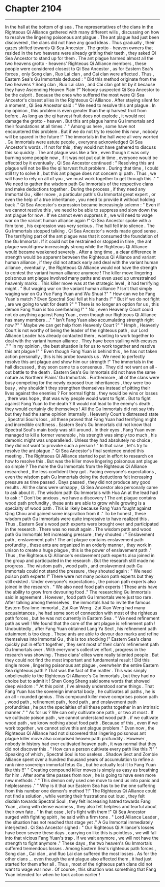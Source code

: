 
# Chapter 2104


---

In the hall at the bottom of qi sea .
The representatives of the clans in the Righteous Qi Alliance gathered with many different wills , discussing on how to resolve the lingering poisonous ant plague .
The ant plague had just been discovered , the clans did not have any good ideas .
Thus gradually , their gazes shifted towards Qi Sea Ancestor .
The grotto - heaven owners that resided in the two heavens were already gritting their teeth , they asked Qi Sea Ancestor to stand up for them .
The ant plague harmed almost all the two heavens grotto - heavens' Righteous Qi Alliance members , these people were considered closest to Qi Sea Ancestor , as for Eastern Sea's forces , only Song clan , Ruo Lai clan , and Cai clan were affected .
Thus , Eastern Sea's Gu Immortals deduced : " Did this method originate from the two heavens ? Song clan , Ruo Lai clan , and Cai clan got hit by it because they have Ascending Heaven Plain ?"
Nobody suspected Qi Sea Ancestor to be the culprit .
Because the ones who suffered the most were Qi Sea Ancestor's closest allies in the Righteous Qi Alliance .
After staying silent for a moment , Qi Sea Ancestor said : " We need to resolve this ant plague . In my opinion , this problem is even greater than the qi harvest fruit from before . As long as the qi harvest fruit does not explode , it would not damage the grotto - heaven . But this ant plague harms Gu Immortals and their foundations at all times ."
" Among us here , some have not encountered this problem . But if we do not try to resolve this now , nobody will be spared in the future !"
The immortals in the hall were all very worried .
Gu Immortals were astute people , everyone acknowledged Qi Sea Ancestor's words . If not for this , they would not have gathered to discuss this so quickly .
The ant plague was like a fire , even though it was only burning some people now , if it was not put out in time , everyone would be affected by it eventually .
Qi Sea Ancestor continued : " Resolving this ant plague will not be like the qi harvest fruit problem . During that time , I could still try to solve it , but this ant plague does not concern qi path . Thus , we will have to rely on all of you , we must work together to get through this ."
" We need to gather the wisdom path Gu Immortals of the respective clans and make deductions together . During the process , if they need any Immortal Gu , killer move , a particular path's Gu Immortal great expert , or even the help of a true inheritance , you need to provide it without holding back ."
Qi Sea Ancestor's expression became increasingly solemn : " Even if we cannot resolve this , we need to be able to suppress and slow down the ant plague for now . If we cannot even suppress it , we will need to wage war on the variant human alliance again !"
Qi Sea Ancestor spoke with a firm tone , his expression was very serious .
The hall fell into silence .
The Gu Immortals stopped talking .
Qi Sea Ancestor's words made good sense .
The terrifying part of the ant plague was that it consumed the foundation of the Gu Immortal .
If it could not be restrained or stopped in time , the ant plague would grow increasingly strong while the Righteous Qi Alliance would became weakened severely .
After a long time , a clear difference in strength would be apparent between the Righteous Qi Alliance and variant human alliance , if they did not attack early and deal with the variant human alliance , eventually , the Righteous Qi Alliance would not have the strength to contest the variant human alliance anymore !
The killer move lingering poisonous ant plague involved many paths and even used up unrestrained heavenly marks . This killer move was at the strategic level , it had terrifying might .
" But waging war on the variant human alliance ? Isn't that simply waging war on Gu Yue Fang Yuan and Wu Shuai ?"
" How can we be Fang Yuan's match ? Even Spectral Soul fell at his hands !"
" But if we do not fight , are we going to wait for death ?"
" There is no longer an option for us , this demon Fang Yuan is too overbearing !"
" No , even Heavenly Court could not do anything against Fang Yuan , even though our Righteous Qi Alliance has many members …"
" Isn't Fang Yuan also accumulating strength right now ?"
" Maybe we can get help from Heavenly Court ?"
" Hmph , Heavenly Court is not worthy of being the leader of the righteous path , our Lord Alliance Leader has already contacted them , wanting to work together to deal with the variant human alliance . They have been stalling with excuses ."
" In my opinion , the best situation is for us to work together and resolve this ant plague !"
" Even though Fang Yuan is behind this , he has not taken action personally , this is his probe towards us . We need to perfectly resolve this ant plague and show him our strength !"
The immortals in the hall discussed , they soon came to a consensus .
They did not want an all - out battle to the death .
Eastern Sea's Gu Immortals did not have the same nature as Northern Plains' Gu Immortals .
Furthermore , all of the clans were busy competing for the newly exposed true inheritances , they were too busy , why shouldn't they strengthen themselves instead of pitting their lives against the enemies ?
For normal fights , they would be wins or losses , there was hope , that was why people would want to fight .
But to fight against Fang Yuan to the death ?
It would not lead to the enemy's death , they would certainly die themselves !
All the Gu Immortals did not say this but they had the same opinion internally .
Heavenly Court's distressed state , Spectral Soul's loss , all these proved that Fang Yuan had terrifying might and incredible craftiness .
Eastern Sea's Gu Immortals did not know that Spectral Soul's main body was still around . In their eyes , Fang Yuan even managed to kill a former venerable , his strength was simply too much , his demonic might was unparalleled .
Unless they had absolutely no choice , they did not want to provoke such a person !
" In that case , let's try to resolve the ant plague ." Qi Sea Ancestor's final sentence ended this meeting .
The Righteous Qi Alliance started to put in effort to research on how to resolve this .
But was the killer move lingering poisonous ant plague so simple ?
The more the Gu Immortals from the Righteous Qi Alliance researched , the less confident they got . Facing everyone's expectations , even the wisdom path Gu Immortals doing the deductions felt increasing pressure as time passed .
Days passed , they did not produce any good results .
All the clans were unhappy , Qi Sea Ancestor also personally came to ask about it .
The wisdom path Gu Immortals with Hua An at the lead had to ask : " Don't be anxious , we have a discovery ! The ant plague contains wood path profundity , these ants are able to grow while growing is a specialty of wood path . This is likely because Fang Yuan fought against Qing Chou and gained some inspiration from it ."
To be honest , these wisdom path Gu Immortals were quite impressive to have realized this .
Thus , Eastern Sea's wood path experts were brought over and participated in the research .
There was no result again .
The wisdom path and wood path Gu Immortals felt increasing pressure , they shouted : " Enslavement path , enslavement path ! The ant plague contains enslavement path profundity , these ants are organized in an orderly manner , they work in unison to create a huge plague , this is the power of enslavement path ."
Thus , the Righteous Qi Alliance's enslavement path experts also joined in the group and participated in the research .
But the research still made no progress .
The wisdom path , wood path , and enslavement path Gu Immortals could not stand the pressure , they shouted again : " We need poison path experts !"
There were not many poison path experts but they still existed .
Under everyone's expectations , the poison path experts also joined in the research .
" We also need food path experts ! These ants have the ability to grow from devouring food ." The researching Gu Immortals said in agreement .
However , food path Gu Immortals were just too rare .
After talking among themselves , the immortals had to invite the famous Eastern Sea lone immortal , Zui Xian Weng .
Zui Xian Weng had many acquaintances , he had some sort of connection with most of the righteous path forces , but he was not currently in Eastern Sea .
" We need refinement path as well ! We found that the core of the ant plague is refinement path ! Undoubtedly , after Fang Yuan obtained Lang Ya Sect , his refinement path attainment is too deep . These ants are able to devour dao marks and refine themselves into Immortal Gu , this is too shocking !"
Eastern Sea's clans quickly put in effort together , they sent most of their clan's refinement path Gu Immortals over .
With everyone's collective effort , progress in the research was showing .
These clans' elites were really talented people .
But they could not find the most important and fundamental result !
Did this single move , lingering poisonous ant plague , overwhelm the entire Eastern Sea righteous path ?
That was the fact of the matter .
This was simply unbelievable to the Righteous Qi Alliance's Gu Immortals , but they had no choice but to admit it !
Shen Cong Sheng said some words that showed deep wisdom : " At this point , I've already understood some things . That Fang Yuan has the sovereign immortal body , he cultivates all paths , he is an all - rounded genius . This compound killer move comprises poison path , wood path , refinement path , food path , and enslavement path profundities , he put the specialties of all these paths together in an intrinsic manner ."
" As for us ? We can only cultivate one path , or two at most . If we cultivate poison path , we cannot understand wood path . if we cultivate wood path , we know nothing about food path . Because of this , even if we work together , we cannot solve this ant plague problem ."
Even now , the Righteous Qi Alliance had not discovered that lingering poisonous ant plague killer move also comprised heaven path profundity .
However , nobody in history had ever cultivated heaven path , it was normal that they did not discover this .
" How can a person cultivate every path like this ?!"
" Speaking of which , Spectral Soul is too useless . Shadow Sect and Zombie Alliance spent over a hundred thousand years of accumulation to refine a rank nine sovereign immortal fetus Gu , but he actually lost it to Fang Yuan like this !!"
" Creating compound killer moves is simply as easy as breathing for him . After some time passes from now , he is going to have even more new methods ."
" This demon only used one move to send us into panic and helplessness ."
" Why is it that our Eastern Sea has to be the one suffering from this number one demon's method ?!"
The Righteous Qi Alliance could not find a solution , while venting their frustrations out loud , they felt disdain towards Spectral Soul , they felt increasing hatred towards Fang Yuan , along with dense wariness , they also felt helpless and tearful about their own fate .
" In that case , let's fight with them !" Qi Sea Ancestor surged with fighting spirit , he said with a firm tone .
" Lord Alliance Leader , the situation has not reached that stage yet ." A Gu Immortal immediately interjected .
Qi Sea Ancestor sighed : " Our Righteous Qi Alliance's losses have been severe these days , carrying on like this is pointless , we will fall into that vicious Fang Yuan's trap . If we wait anymore , we will not have the strength to fight anymore ."
These days , the two heaven's Gu Immortals suffered tremendous losses .
Among Eastern Sea's righteous path forces , Song clan , Cai clan , and Ruo Lai clan suffered the most losses . As for the other clans … even though the ant plague also affected them , it had just started for them after all .
Thus , most of the righteous path clans did not want to wage war now .
Of course , this situation was something that Fang Yuan intended for when he took action earlier !

---

